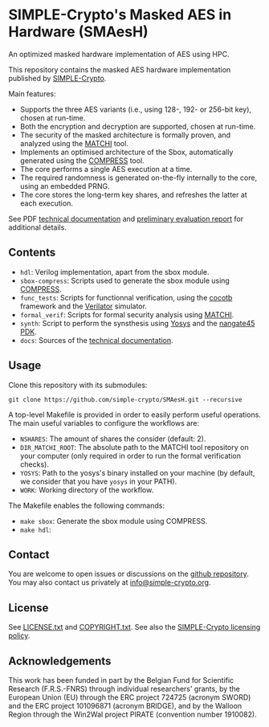 # SIMPLE-Crypto's Masked AES in Hardware (SMAesH)

An optimized masked hardware implementation of AES using HPC. 

This repository contains the masked AES hardware implementation published by [SIMPLE-Crypto](https://simple-crypto.org).

Main features:

- Supports the three AES variants (i.e., using 128-, 192- or 256-bit key), chosen at run-time.
- Both the encryption and decryption are supported, chosen at run-time.
- The security of the masked architecture is formally proven, and analyzed using the [MATCHI](https://github.com/cassiersg/matchi) tool.
- Implements an optimised architecture of the Sbox, automatically generated using the [COMPRESS](https://github.com/cassiersg/compress) tool. 
- The core performs a single AES execution at a time. 
- The required randomness is generated on-the-fly internally to the core, using an embedded PRNG. 
- The core stores the long-term key shares, and refreshes the latter at each execution. 


See PDF [technical documentation](https://simple-crypto.org/outputs) and [preliminary evaluation report](https://simple-crypto.org/outputs) for additional details.

## Contents

- `hdl`: Verilog implementation, apart from the sbox module.
- `sbox-compress`: Scripts used to generate the sbox module using [COMPRESS](https://github.com/cassiersg/compress).  
- `func_tests`: Scripts for functionnal verification, using the [cocotb](https://www.cocotb.org/) framework and the [Verilator](https://www.veripool.org/verilator/) simulator.
- `formal_verif`: Scripts for formal security analysis using [MATCHI](https://github.com/cassiersg/matchi).
- `synth`: Script to perform the synsthesis using [Yosys](https://yosyshq.net/yosys/) and the [nangate45 PDK](https://github.com/The-OpenROAD-Project-Attic/PEX/tree/master/kits/nangate45). 
- `docs`: Sources of the [technical documentation](https://simple-crypto.org/outputs).

## Usage

Clone this repository with its submodules:
```
git clone https://github.com/simple-crypto/SMAesH.git --recursive
```

A top-level Makefile is provided in order to easily perform useful operations. 
The main useful variables to configure the workflows are: 

- `NSHARES`: The amount of shares the consider (default: 2). 
- `DIR_MATCHI_ROOT`: The absolute path to the MATCHI tool repository on your computer (only required in order to run the formal verification checks). 
- `YOSYS`: Path to the yosys's binary installed on your machine (by default, we consider that you have `yosys` in your PATH).  
- `WORK`: Working directory of the workflow. 

The Makefile enables the following commands: 

- `make sbox`: Generate the sbox module using COMPRESS.  
- `make hdl`: 

## Contact

You are welcome to open issues or discussions on the [github repository](https://github.com/simple-crypto/SMAesH/issues/new).
You may also contact us privately at <info@simple-crypto.org>.

## License

See [LICENSE.txt](LICENSE.txt) and [COPYRIGHT.txt](COPYRIGHT.txt).
See also the [SIMPLE-Crypto licensing policy](https://www.simple-crypto.dev/organization).

## Acknowledgements

This work has been funded in part by the Belgian Fund for Scientific Research
(F.R.S.-FNRS) through individual researchers' grants, by the European Union
(EU) through the ERC project 724725 (acronym SWORD) and the ERC project
101096871 (acronym BRIDGE), and by the Walloon Region through the Win2Wal
project PIRATE (convention number 1910082).
